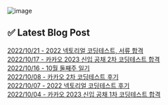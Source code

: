 ![image](https://user-images.githubusercontent.com/76645095/162124599-f9d701d6-e523-49c4-a6ce-193dc38f1026.png)

## ✅ Latest Blog Post

[2022/10/21 - 2022 넥토리얼 코딩테스트, 서류 합격](http://blog.naver.com/ds4ouj/222906544356) <br/>
[2022/10/17 - 카카오 2023 신입 공채 2차 코딩테스트 합격](http://blog.naver.com/ds4ouj/222902833149) <br/>
[2022/10/16 - 10월 둘째주 일기](http://blog.naver.com/ds4ouj/222902116801) <br/>
[2022/10/08 - 카카오 2차 코딩테스트 후기](http://blog.naver.com/ds4ouj/222895168851) <br/>
[2022/10/07 - 2022 넥토리얼 코딩테스트 후기](http://blog.naver.com/ds4ouj/222894535495) <br/>
[2022/10/04 - 카카오 2023 신입 공채 1차 코딩테스트 합격](http://blog.naver.com/ds4ouj/222891732699) <br/>

